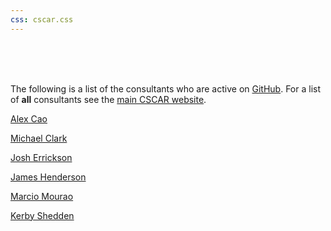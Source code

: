 ```yaml
---
css: cscar.css
---
```


<br>
<br>
<br>

The following is a list of the consultants who are active on [GitHub](https://github.com/CSCAR).  For a list of **all** consultants see the [main CSCAR website](http://cscar.research.umich.edu/about/).

[Alex Cao](https://github.com/caocscar)

[Michael Clark](https://github.com/m-clark)

[Josh Errickson](https://github.com/josherrickson)

[James Henderson](https://github.com/jbhender)

[Marcio Mourao](https://github.com/marcio-mourao)

[Kerby Shedden](https://github.com/kshedden)
